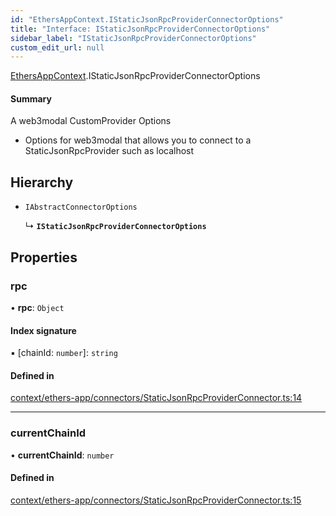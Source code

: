 ```yaml
---
id: "EthersAppContext.IStaticJsonRpcProviderConnectorOptions"
title: "Interface: IStaticJsonRpcProviderConnectorOptions"
sidebar_label: "IStaticJsonRpcProviderConnectorOptions"
custom_edit_url: null
---
```


[EthersAppContext](../modules/EthersAppContext.md).IStaticJsonRpcProviderConnectorOptions

#### Summary
A web3modal CustomProvider Options
- Options for web3modal that allows you to connect to a StaticJsonRpcProvider such as localhost

## Hierarchy

- `IAbstractConnectorOptions`

  ↳ **`IStaticJsonRpcProviderConnectorOptions`**

## Properties

### rpc

• **rpc**: `Object`

#### Index signature

▪ [chainId: `number`]: `string`

#### Defined in

[context/ethers-app/connectors/StaticJsonRpcProviderConnector.ts:14](https://github.com/scaffold-eth/eth-hooks/blob/77f0fe7/src/context/ethers-app/connectors/StaticJsonRpcProviderConnector.ts#L14)

___

### currentChainId

• **currentChainId**: `number`

#### Defined in

[context/ethers-app/connectors/StaticJsonRpcProviderConnector.ts:15](https://github.com/scaffold-eth/eth-hooks/blob/77f0fe7/src/context/ethers-app/connectors/StaticJsonRpcProviderConnector.ts#L15)

